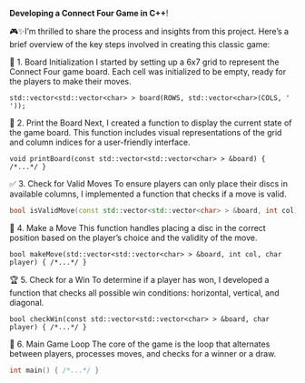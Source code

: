 **Developing a Connect Four Game in C++**! 

🎮✨I’m thrilled to share the process and insights from this project. Here’s a brief overview of the key steps involved in creating this classic game:

 🧩 1. Board Initialization
I started by setting up a 6x7 grid to represent the Connect Four game board. Each cell was initialized to be empty, ready for the players to make their moves.
```
std::vector<std::vector<char> > board(ROWS, std::vector<char>(COLS, ' '));
```

🎨 2. Print the Board
Next, I created a function to display the current state of the game board. This function includes visual representations of the grid and column indices for a user-friendly interface.
```
void printBoard(const std::vector<std::vector<char> > &board) { /*...*/ }
```

✅ 3. Check for Valid Moves
To ensure players can only place their discs in available columns, I implemented a function that checks if a move is valid.
```cpp
bool isValidMove(const std::vector<std::vector<char> > &board, int col) { /*...*/ }
```

🎯 4. Make a Move
This function handles placing a disc in the correct position based on the player’s choice and the validity of the move.
```
bool makeMove(std::vector<std::vector<char> > &board, int col, char player) { /*...*/ }
```

🏆 5. Check for a Win
To determine if a player has won, I developed a function that checks all possible win conditions: horizontal, vertical, and diagonal.
```
bool checkWin(const std::vector<std::vector<char> > &board, char player) { /*...*/ }
```

🔄 6. Main Game Loop
The core of the game is the loop that alternates between players, processes moves, and checks for a winner or a draw.
```cpp
int main() { /*...*/ }
```
